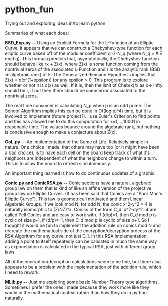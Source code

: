 # python_fun
Trying out and exploring ideas in/to learn python



Summaries of what each does:

**BSD_Exp.py --**
Using an Explicit Formula for the L-Function of an Elliptic Curve, it appears that we can construct a Chebyshev-type function for each elliptic curve based off of the modular coefficient q+1-N_q (where N_q = # E mod q). This formula predicts that, asymptotically, the Chebyshev function should behave like rx + Z(x), where Z(x) is some function coming from the nontrivial zeros of the associated L-Function and r is the analytic rank (BSD => algebraic rank) of E. The Generalized Riemann Hypothesis implies that Z(x) = o(x^(1+epsilon)) for any epsilon > 0. This program is to explore whether or not it is o(x) as well. If it is, then the limit of Cheb(x)/x as x-> infty should be r, if not then there should be some error associated to the nontrivial zeros.

The real time consumer is calculating N_p when p is an odd prime. The Schoof Algorithm implies this can be done in O((log p)^4) time, but it is involved to implement (future project?). I use Euler's Criterion to find points and this has allowed me to do this computation for x=1,...,10001 in reasonable time. The values bounce around the algebraic rank, but nothing is conclusive enough to make a conjecture about Z(x).

**GoL.py** --
An implementation of the Game of Life. Relatively simple in nature. One choice I made, that others may have too (or it might have been a bad choice), is to have each cell on the board keep track of what it's neighbors are independent of what the neighbors change to within a turn. This is to allow the board to refresh simlutaneously.

An important thing learned is how to do continuous updates of a graphic.

**Conic.py and ConicRSA.py --**
Conic sections have a natural, algebraic group law on them that is kind of like an affine version of the projective group law on Elliptic Curves. (It has been said that Conics are a "Poor Man's Elliptic Curve"). This law is geometricall motivated and them Linear Algebraic Groups. If we look mod N, for odd N, the conic x^2-y^2 = 4 is naturally isomorphic to (Z/NZ)^x. Conics of the form C_d: x^2-dy^2=4 are called Pell Conics and are easy to work with. If (d/p)=1, then C_d mod p is cyclic of size p-1, if (d/p)=-1, then C_d mod p is cyclic of size p+1. So I thought it would be fun to implement the addition rule on conics mod N and recreate the mathematical side of the encryption/decryption process of the RSA Algorithm for any curve, not just C_1. In this RSA implementation, adding a point to itself repeatedly can be calulated in much the same way as exponetiation is calculated in the typical RSA, just with different group laws.

All of the encryption/decryption calculations seem to be fine, but there also appears to be a problem with the implementation of the addition rule, which I need to rework.

**MLib.py --**
Just me exploring some basic Number Theory type algorithms. Sometimes I prefer the ones I made because they work more like they would in the mathematical context rather than how they do in python naturally.


